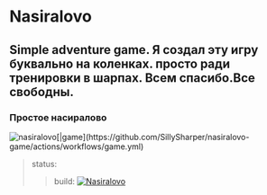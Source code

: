 # Nasiralovo

## Simple adventure game. Я создал эту игру буквально на коленках. просто ради тренировки в шарпах. Всем спасибо.Все свободны.

### Простое насиралово
![nasiralovo[|[game](https://github.com/SillySharper/nasiralovo-game/actions/workflows/game.yml/badge.svg)](https://github.com/SillySharper/nasiralovo-game/actions/workflows/game.yml)](https://aboutan.ru/wp-content/uploads/2020/05/1-45-480x480.jpg)

> status:
>> build:
>> [![Nasiralovo](https://github.com/SillySharper/nasiralovo-game/actions/workflows/Nasiralovo.yml/badge.svg)](https://github.com/SillySharper/nasiralovo-game/actions/workflows/Nasiralovo.yml)
    
